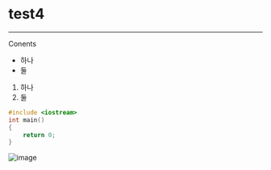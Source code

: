# test4
---
Conents
* 하나
* 둘
1. 하나
2. 둘

```cpp
#include <iostream>
int main()
{
    return 0;
}
```


![image](https://github.com/chosungpil/test4/assets/60201909/03399eec-1327-4012-9377-789c2cf8a9b9)
